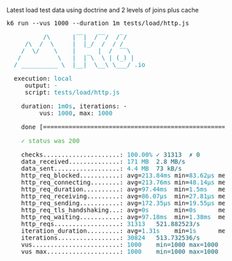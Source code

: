 Latest load test data using doctrine and 2 levels of joins  plus cache

<pre>k6 run --vus 1000 --duration 1m tests/load/http.js

<font color="#1A92AA">          /\      |‾‾|  /‾‾/  /‾/   </font>
<font color="#1A92AA">     /\  /  \     |  |_/  /  / /    </font>
<font color="#1A92AA">    /  \/    \    |      |  /  ‾‾\  </font>
<font color="#1A92AA">   /          \   |  |‾\  \ | (_) | </font>
<font color="#1A92AA">  / __________ \  |__|  \__\ \___/ .io</font>

  execution: <font color="#1A92AA">local</font>
     output: <font color="#1A92AA">-</font>
     script: <font color="#1A92AA">tests/load/http.js</font>

    duration: <font color="#1A92AA">1m0s</font>, iterations: -
         vus: <font color="#1A92AA">1000</font>, max: <font color="#1A92AA">1000</font>

    done [==========================================================] 1m0s / 1m0s

<font color="#44AA44">    ✓ status was 200</font>

    checks.....................: <font color="#1A92AA">100.00%</font> <font color="#116171">✓ 31313</font>  <font color="#116171">✗ 0</font>     
    data_received..............: <font color="#1A92AA">171 MB</font>  <font color="#116171">2.8 MB/s</font>
    data_sent..................: <font color="#1A92AA">4.4 MB</font>  <font color="#116171">73 kB/s</font>
    http_req_blocked...........: avg=<font color="#1A92AA">213.84ms</font> min=<font color="#1A92AA">83.62µs</font> med=<font color="#1A92AA">144.92µs</font> max=<font color="#1A92AA">15.45s</font>  p(90)=<font color="#1A92AA">1.01s</font>   p(95)=<font color="#1A92AA">1.02s</font>   
    http_req_connecting........: avg=<font color="#1A92AA">213.76ms</font> min=<font color="#1A92AA">48.14µs</font> med=<font color="#1A92AA">83.62µs</font>  max=<font color="#1A92AA">15.45s</font>  p(90)=<font color="#1A92AA">1.01s</font>   p(95)=<font color="#1A92AA">1.02s</font>   
    http_req_duration..........: avg=<font color="#1A92AA">97.44ms</font>  min=<font color="#1A92AA">1.5ms</font>   med=<font color="#1A92AA">54.68ms</font>  max=<font color="#1A92AA">26.8s</font>   p(90)=<font color="#1A92AA">71.58ms</font> p(95)=<font color="#1A92AA">251.85ms</font>
    http_req_receiving.........: avg=<font color="#1A92AA">86.07µs</font>  min=<font color="#1A92AA">27.81µs</font> med=<font color="#1A92AA">79.61µs</font>  max=<font color="#1A92AA">4.26ms</font>  p(90)=<font color="#1A92AA">106.2µs</font> p(95)=<font color="#1A92AA">121.86µs</font>
    http_req_sending...........: avg=<font color="#1A92AA">172.35µs</font> min=<font color="#1A92AA">19.55µs</font> med=<font color="#1A92AA">51.57µs</font>  max=<font color="#1A92AA">31.39ms</font> p(90)=<font color="#1A92AA">98.58µs</font> p(95)=<font color="#1A92AA">168.24µs</font>
    http_req_tls_handshaking...: avg=<font color="#1A92AA">0s</font>       min=<font color="#1A92AA">0s</font>      med=<font color="#1A92AA">0s</font>       max=<font color="#1A92AA">0s</font>      p(90)=<font color="#1A92AA">0s</font>      p(95)=<font color="#1A92AA">0s</font>      
    http_req_waiting...........: avg=<font color="#1A92AA">97.18ms</font>  min=<font color="#1A92AA">1.38ms</font>  med=<font color="#1A92AA">54.54ms</font>  max=<font color="#1A92AA">26.8s</font>   p(90)=<font color="#1A92AA">71.39ms</font> p(95)=<font color="#1A92AA">251.56ms</font>
    http_reqs..................: <font color="#1A92AA">31313</font>   <font color="#116171">521.882523/s</font>
    iteration_duration.........: avg=<font color="#1A92AA">1.31s</font>    min=<font color="#1A92AA">1s</font>      med=<font color="#1A92AA">1.05s</font>    max=<font color="#1A92AA">30.85s</font>  p(90)=<font color="#1A92AA">2.05s</font>   p(95)=<font color="#1A92AA">2.1s</font>    
    iterations.................: <font color="#1A92AA">30824</font>   <font color="#116171">513.732536/s</font>
    vus........................: <font color="#1A92AA">1000</font>    <font color="#116171">min=1000</font> <font color="#116171">max=1000</font>
    vus_max....................: <font color="#1A92AA">1000</font>    <font color="#116171">min=1000</font> <font color="#116171">max=1000</font>
</pre>